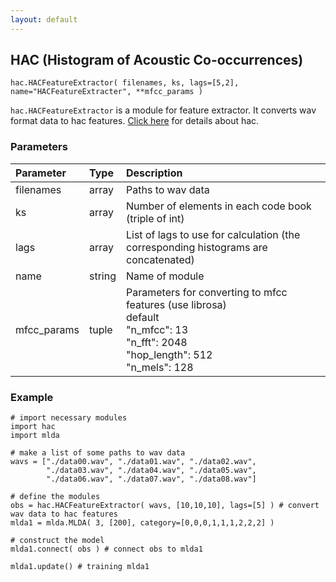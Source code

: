 ```yaml
---
layout: default
---
```

## HAC (Histogram of Acoustic Co-occurrences)

```
hac.HACFeatureExtractor( filenames, ks, lags=[5,2], name="HACFeatureExtracter", **mfcc_params )
```

`hac.HACFeatureExtractor` is a module for feature extractor. 
It converts wav format data to hac features.
[Click here](https://www.isca-speech.org/archive/interspeech_2008/i08_2554.html) for details about hac.

  
### Parameters

| Parameter | Type | Description |
|:----------|:-----|:------------|
| filenames | array | Paths to wav data |
| ks        | array | Number of elements in each code book (triple of int) |
| lags      | array | List of lags to use for calculation (the corresponding histograms are concatenated) |
| name      | string | Name of module |
|mfcc_params| tuple | Parameters for converting to mfcc features (use librosa)<br>default<br>"n_mfcc": 13<br>"n_fft": 2048<br>"hop_length": 512<br>"n_mels": 128 |

  
### Example

```
# import necessary modules
import hac
import mlda

# make a list of some paths to wav data
wavs = ["./data00.wav", "./data01.wav", "./data02.wav", 
        "./data03.wav", "./data04.wav", "./data05.wav",
        "./data06.wav", "./data07.wav", "./data08.wav"]

# define the modules
obs = hac.HACFeatureExtractor( wavs, [10,10,10], lags=[5] ) # convert wav data to hac features
mlda1 = mlda.MLDA( 3, [200], category=[0,0,0,1,1,1,2,2,2] )
    
# construct the model
mlda1.connect( obs ) # connect obs to mlda1

mlda1.update() # training mlda1

```
